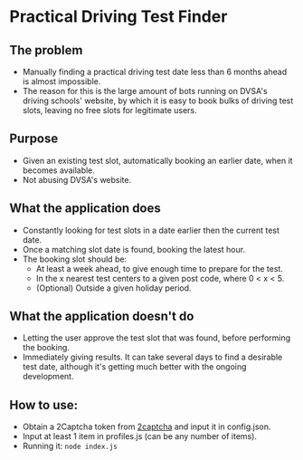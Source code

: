 # Practical Driving Test Finder

## The problem
* Manually finding a practical driving test date less than 6 months ahead is almost impossible.
* The reason for this is the large amount of bots running on DVSA's driving schools' website, by which it is easy to book bulks of driving test slots, leaving no free slots for legitimate users. 

## Purpose
* Given an existing test slot, automatically booking an earlier date, when it becomes available.
* Not abusing DVSA's website.

## What the application does
* Constantly looking for test slots in a date earlier then the current test date.
* Once a matching slot date is found, booking the latest hour.
* The booking slot should be:
    * At least a week ahead, to give enough time to prepare for the test.
    * In the x nearest test centers to a given post code, where 0 < x < 5.
    * (Optional) Outside a given holiday period.
    
## What the application doesn't do
* Letting the user approve the test slot that was found, before performing the booking.
* Immediately giving results. It can take several days to find a desirable test date, although it's getting much better with the ongoing development.  

## How to use:
* Obtain a 2Captcha token from [2captcha](https://www.2captcha.com) and input it in config.json.
* Input at least 1 item in profiles.js (can be any number of items).
* Running it: `node index.js`
